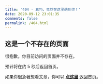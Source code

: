 ```yaml
---
title: '404 - 真巧，竟然在这里遇到你！'
date: 2020-09-12 23:01:35
comments: false
permalink: /404.html
---
```


<!-- markdownlint-disable MD039 MD033 -->

## 这是一个不存在的页面

很抱歉，你目前访问的页面并不存在。

预计将在约 <span id="timeout">5</span> 秒后返回首页。

如果你很急著想看文章，你可以 **[点这里](https://hsiangfeng.github.io/)** 返回首页。

<script>
let countTime = 5;

function count() {
  
  document.getElementById('timeout').textContent = countTime;
  countTime -= 1;
  if(countTime === 0){
    location.href = 'http://blog.liziwl.cn/'; // 記得改成自己網址 Url
  }
  setTimeout(() => {
    count();
  }, 1000);
}

count();
</script>
